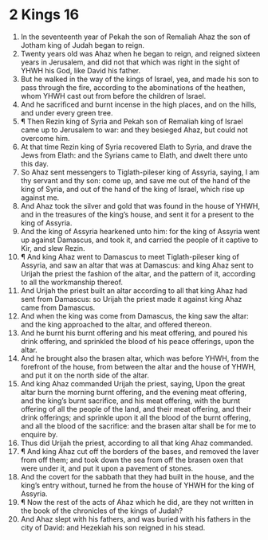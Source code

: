 ﻿# 2 Kings 16
1. In the seventeenth year of Pekah the son of Remaliah Ahaz the son of Jotham king of Judah began to reign. 
2. Twenty years old was Ahaz when he began to reign, and reigned sixteen years in Jerusalem, and did not that which was right in the sight of YHWH his God, like David his father. 
3. But he walked in the way of the kings of Israel, yea, and made his son to pass through the fire, according to the abominations of the heathen, whom YHWH cast out from before the children of Israel. 
4. And he sacrificed and burnt incense in the high places, and on the hills, and under every green tree. 
5. ¶ Then Rezin king of Syria and Pekah son of Remaliah king of Israel came up to Jerusalem to war: and they besieged Ahaz, but could not overcome him. 
6. At that time Rezin king of Syria recovered Elath to Syria, and drave the Jews from Elath: and the Syrians came to Elath, and dwelt there unto this day. 
7. So Ahaz sent messengers to Tiglath-pileser king of Assyria, saying, I am thy servant and thy son: come up, and save me out of the hand of the king of Syria, and out of the hand of the king of Israel, which rise up against me. 
8. And Ahaz took the silver and gold that was found in the house of YHWH, and in the treasures of the king’s house, and sent it for a present to the king of Assyria. 
9. And the king of Assyria hearkened unto him: for the king of Assyria went up against Damascus, and took it, and carried the people of it captive to Kir, and slew Rezin. 
10. ¶ And king Ahaz went to Damascus to meet Tiglath-pileser king of Assyria, and saw an altar that was at Damascus: and king Ahaz sent to Urijah the priest the fashion of the altar, and the pattern of it, according to all the workmanship thereof. 
11. And Urijah the priest built an altar according to all that king Ahaz had sent from Damascus: so Urijah the priest made it against king Ahaz came from Damascus. 
12. And when the king was come from Damascus, the king saw the altar: and the king approached to the altar, and offered thereon. 
13. And he burnt his burnt offering and his meat offering, and poured his drink offering, and sprinkled the blood of his peace offerings, upon the altar. 
14. And he brought also the brasen altar, which was before YHWH, from the forefront of the house, from between the altar and the house of YHWH, and put it on the north side of the altar. 
15. And king Ahaz commanded Urijah the priest, saying, Upon the great altar burn the morning burnt offering, and the evening meat offering, and the king’s burnt sacrifice, and his meat offering, with the burnt offering of all the people of the land, and their meat offering, and their drink offerings; and sprinkle upon it all the blood of the burnt offering, and all the blood of the sacrifice: and the brasen altar shall be for me to enquire by. 
16. Thus did Urijah the priest, according to all that king Ahaz commanded. 
17. ¶ And king Ahaz cut off the borders of the bases, and removed the laver from off them; and took down the sea from off the brasen oxen that were under it, and put it upon a pavement of stones. 
18. And the covert for the sabbath that they had built in the house, and the king’s entry without, turned he from the house of YHWH for the king of Assyria. 
19. ¶ Now the rest of the acts of Ahaz which he did, are they not written in the book of the chronicles of the kings of Judah? 
20. And Ahaz slept with his fathers, and was buried with his fathers in the city of David: and Hezekiah his son reigned in his stead. 
